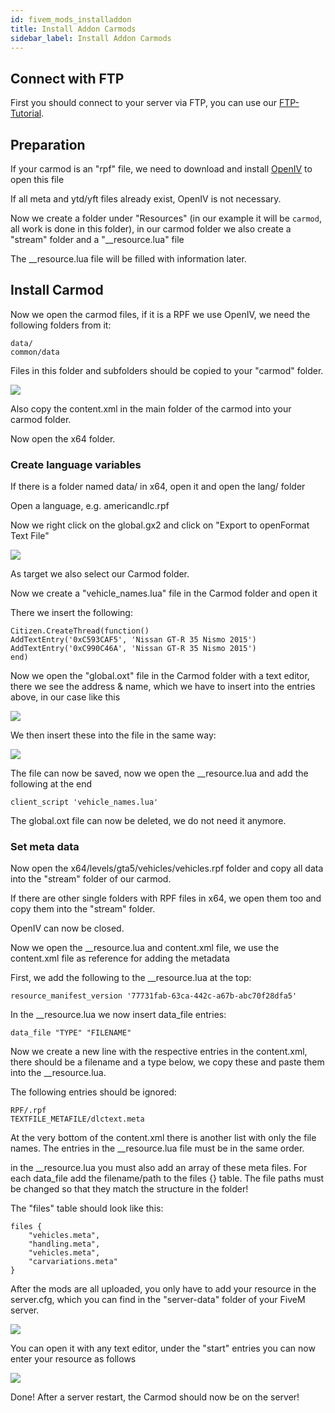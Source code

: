 ```yaml
---
id: fivem_mods_installaddon
title: Install Addon Carmods
sidebar_label: Install Addon Carmods
---
```


## Connect with FTP
First you should connect to your server via FTP, you can use our [FTP-Tutorial](gameserver_ftpaccess.html).

## Preparation

If your carmod is an "rpf" file, we need to download and install [OpenIV](https://openiv.com/) to open this file

If all meta and ytd/yft files already exist, OpenIV is not necessary.

Now we create a folder under "Resources" (in our example it will be `carmod`, all work is done in this folder), in our carmod folder we also create a "stream" folder and a "__resource.lua" file

The __resource.lua file will be filled with information later.



## Install Carmod
Now we open the carmod files, if it is a RPF we use OpenIV, we need the following folders from it:

```
data/
common/data
```

Files in this folder and subfolders should be copied to your "carmod" folder.

![](https://screensaver01.zap-hosting.com/index.php/s/QB9DHkm9BHmixHs/preview)

Also copy the content.xml in the main folder of the carmod into your carmod folder.

Now open the x64 folder.


### Create language variables

If there is a folder named data/ in x64, open it and open the lang/ folder

Open a language, e.g. americandlc.rpf

Now we right click on the global.gx2 and click on "Export to openFormat Text File"

![](https://screensaver01.zap-hosting.com/index.php/s/zn8D9rciFoPSyj7/preview)

As target we also select our Carmod folder.

Now we create a "vehicle_names.lua" file in the Carmod folder and open it

There we insert the following:

```
Citizen.CreateThread(function()
AddTextEntry('0xC593CAF5', 'Nissan GT-R 35 Nismo 2015')
AddTextEntry('0xC990C46A', 'Nissan GT-R 35 Nismo 2015')
end)
```

Now we open the "global.oxt" file in the Carmod folder with a text editor, there we see the address & name, which we have to insert into the entries above, in our case like this

![](https://screensaver01.zap-hosting.com/index.php/s/qycjwbmiZpd6i5P/preview)

We then insert these into the file in the same way:

![](https://screensaver01.zap-hosting.com/index.php/s/mCGxMbx4yr77aMH/preview)


The file can now be saved, now we open the __resource.lua and add the following at the end

```
client_script 'vehicle_names.lua'
```

The global.oxt file can now be deleted, we do not need it anymore.

### Set meta data


Now open the x64/levels/gta5/vehicles/vehicles.rpf folder and copy all data into the "stream" folder of our carmod.

If there are other single folders with RPF files in x64, we open them too and copy them into the "stream" folder.

OpenIV can now be closed.

Now we open the __resource.lua and content.xml file, we use the content.xml file as reference for adding the metadata

First, we add the following to the __resource.lua at the top:

```
resource_manifest_version '77731fab-63ca-442c-a67b-abc70f28dfa5'
```

In the __resource.lua we now insert data_file entries:

```
data_file "TYPE" "FILENAME"
```


Now we create a new line with the respective entries in the content.xml, there should be a filename and a type below, we copy these and paste them into the __resource.lua. 

The following entries should be ignored:

```
RPF/.rpf 
TEXTFILE_METAFILE/dlctext.meta
```

At the very bottom of the content.xml there is another list with only the file names. The entries in the __resource.lua file must be in the same order.

in the __resource.lua you must also add an array of these meta files. For each data_file add the filename/path to the files {} table.
The file paths must be changed so that they match the structure in the folder!

The "files" table should look like this:



```
files {
    "vehicles.meta",
    "handling.meta",
    "vehicles.meta",
    "carvariations.meta"
}
```

After the mods are all uploaded, you only have to add your resource in the server.cfg, which you can find in the "server-data" folder of your FiveM server.

![](https://screensaver01.zap-hosting.com/index.php/s/tFa8yALGJwj82bK/preview)

You can open it with any text editor, under the "start" entries you can now enter your resource as follows

![](https://screensaver01.zap-hosting.com/index.php/s/D58nmHkXHgwyTf6/preview)


Done! After a server restart, the Carmod should now be on the server!
